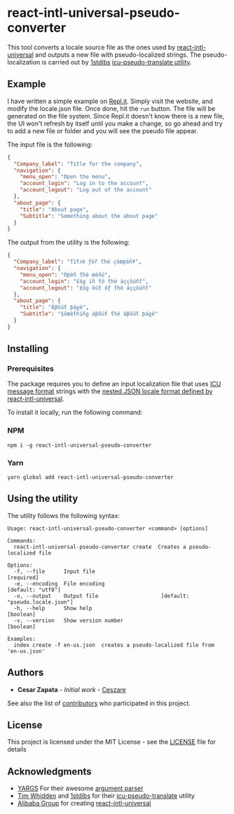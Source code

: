 # react-intl-universal-pseudo-converter

This tool converts a locale source file as the ones used by [react-intl-universal](https://github.com/alibaba/react-intl-universal) and outputs a new file with pseudo-localized strings. The pseudo-localization is carried out by [1stdibs](https://github.com/1stdibs) [icu-pseudo-translate utility](https://github.com/1stdibs/icu-pseudo-translate).

## Example

I have written a simple example on [Repl.it](https://repl.it/@sigurdvh/React-Intl-Universal-Pseudo-Converter-Example?language=nodejs). Simply visit the website, and modify the locale.json file. Once done, hit the `run` button. The file will be generated on the file system. Since Repl.it doesn't know there is a new file, the UI won't refresh by itself until you make a change, so go ahead and try to add a new file or folder and you will see the pseudo file appear.

The input file is the following:

```json
{
  "Company_label": "Title for the company",
  "navigation": {
    "menu_open": "Open the menu",
    "account_login": "Log in to the account",
    "account_logout": "Log out of the account"
  },
  "about_page": {
    "title": "About page",
    "Subtitle": "Something about the about page"
  }
}
```

The output from the utility is the following:

```json
{
  "Company_label": "Tïƭℓè ƒôř ƭhè çô₥ƥáñ¥",
  "navigation": {
    "menu_open": "Óƥèñ ƭhè ₥èñú",
    "account_login": "£ôϱ ïñ ƭô ƭhè áççôúñƭ",
    "account_logout": "£ôϱ ôúƭ ôƒ ƭhè áççôúñƭ"
  },
  "about_page": {
    "title": "Âβôúƭ ƥáϱè",
    "Subtitle": "§ô₥èƭhïñϱ áβôúƭ ƭhè áβôúƭ ƥáϱè"
  }
}
```

## Installing

### Prerequisites

The package requires you to define an input localization file that uses [ICU message format](http://userguide.icu-project.org/formatparse/messages) strings with the [nested JSON locale format defined by react-intl-universal](https://github.com/alibaba/react-intl-universal/releases/tag/1.4.3).

To install it locally, run the following command:

### NPM

```
npm i -g react-intl-universal-pseudo-converter
```

### Yarn

```
yarn global add react-intl-universal-pseudo-converter
```

## Using the utility

The utility follows the following syntax:

```
Usage: react-intl-universal-pseudo-converter <command> [options]

Commands:
  react-intl-universal-pseudo-converter create  Creates a pseudo-localized file

Options:
  -f, --file      Input file                                          [required]
  -e, --encoding  File encoding                                [default: "utf8"]
  -o, --output    Output file                    [default: "pseudo.locale.json"]
  -h, --help      Show help                                            [boolean]
  -v, --version   Show version number                                  [boolean]

Examples:
  index create -f en-us.json  creates a pseudo-localized file from 'en-us.json'
```

## Authors

- **Cesar Zapata** - _Initial work_ - [Ceszare](https://github.com/Ceszare)

See also the list of [contributors](https://github.com/ceszare/react-intl-universal-pseudo-converter/contributors) who participated in this project.

## License

This project is licensed under the MIT License - see the [LICENSE](LICENSE) file for details

## Acknowledgments

- [YARGS](https://github.com/yargs) For their awesome [argument parser](https://github.com/yargs/yargs)
- [Tim Whidden](https://github.com/twhid) and [1stdibs](https://github.com/1stdibs) for their [icu-pseudo-translate](https://github.com/1stdibs/icu-pseudo-translate) utility
- [Alibaba Group](https://github.com/alibaba/) for creating [react-intl-universal](https://github.com/alibaba/react-intl-universal)
